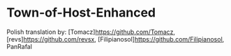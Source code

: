 # Town-of-Host-Enhanced
Polish translation by: [Tomacz]https://github.com/Tomacz, [revs]https://github.com/revsx, [Filipianosol]https://github.com/Filipianosol, PanRafal
